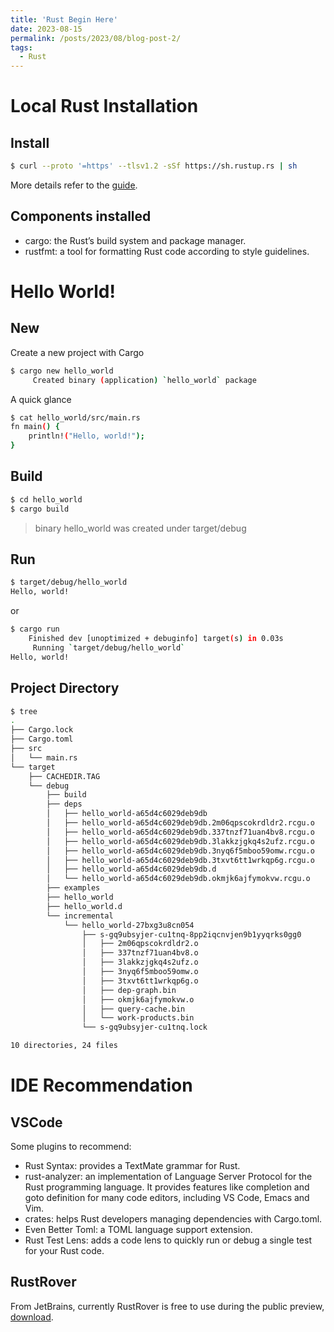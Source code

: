 ```yaml
---
title: 'Rust Begin Here'
date: 2023-08-15
permalink: /posts/2023/08/blog-post-2/
tags:
  - Rust
---
```

# Local Rust Installation
## Install
```bash
$ curl --proto '=https' --tlsv1.2 -sSf https://sh.rustup.rs | sh
```
More details refer to the [guide](https://doc.rust-lang.org/book/ch01-01-installation.html).

## Components installed
- cargo: the Rust’s build system and package manager.
- rustfmt: a tool for formatting Rust code according to style guidelines.

# Hello World!
## New
Create a new project with Cargo
```bash
$ cargo new hello_world
     Created binary (application) `hello_world` package
```

A quick glance
```bash
$ cat hello_world/src/main.rs
fn main() {
    println!("Hello, world!");
}
```

## Build
```bash
$ cd hello_world
$ cargo build
```
>binary hello_world was created under target/debug

## Run
```bash
$ target/debug/hello_world
Hello, world!
```

or

```bash
$ cargo run
    Finished dev [unoptimized + debuginfo] target(s) in 0.03s
     Running `target/debug/hello_world`
Hello, world!
```

## Project Directory
```bash
$ tree
.
├── Cargo.lock
├── Cargo.toml
├── src
│   └── main.rs
└── target
    ├── CACHEDIR.TAG
    └── debug
        ├── build
        ├── deps
        │   ├── hello_world-a65d4c6029deb9db
        │   ├── hello_world-a65d4c6029deb9db.2m06qpscokrdldr2.rcgu.o
        │   ├── hello_world-a65d4c6029deb9db.337tnzf71uan4bv8.rcgu.o
        │   ├── hello_world-a65d4c6029deb9db.3lakkzjgkq4s2ufz.rcgu.o
        │   ├── hello_world-a65d4c6029deb9db.3nyq6f5mboo59omw.rcgu.o
        │   ├── hello_world-a65d4c6029deb9db.3txvt6tt1wrkqp6g.rcgu.o
        │   ├── hello_world-a65d4c6029deb9db.d
        │   └── hello_world-a65d4c6029deb9db.okmjk6ajfymokvw.rcgu.o
        ├── examples
        ├── hello_world
        ├── hello_world.d
        └── incremental
            └── hello_world-27bxg3u8cn054
                ├── s-gq9ubsyjer-cu1tnq-8pp2iqcnvjen9b1yyqrks0gg0
                │   ├── 2m06qpscokrdldr2.o
                │   ├── 337tnzf71uan4bv8.o
                │   ├── 3lakkzjgkq4s2ufz.o
                │   ├── 3nyq6f5mboo59omw.o
                │   ├── 3txvt6tt1wrkqp6g.o
                │   ├── dep-graph.bin
                │   ├── okmjk6ajfymokvw.o
                │   ├── query-cache.bin
                │   └── work-products.bin
                └── s-gq9ubsyjer-cu1tnq.lock

10 directories, 24 files
```


# IDE Recommendation
## VSCode
Some plugins to recommend:
- Rust Syntax: provides a TextMate grammar for Rust.
- rust-analyzer: an implementation of Language Server Protocol for the Rust programming language. It provides features like completion and goto definition for many code editors, including VS Code, Emacs and Vim.
- crates: helps Rust developers managing dependencies with Cargo.toml.
- Even Better Toml: a TOML language support extension.
- Rust Test Lens: adds a code lens to quickly run or debug a single test for your Rust code.

## RustRover
From JetBrains, currently RustRover is free to use during the public preview, [download](https://www.jetbrains.com/rust/nextversion/).
